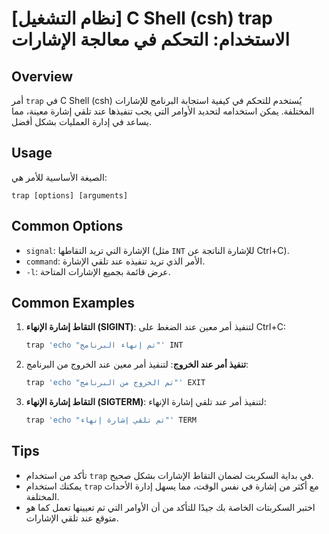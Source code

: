 # [نظام التشغيل] C Shell (csh) trap الاستخدام: التحكم في معالجة الإشارات

## Overview
أمر `trap` في C Shell (csh) يُستخدم للتحكم في كيفية استجابة البرنامج للإشارات المختلفة. يمكن استخدامه لتحديد الأوامر التي يجب تنفيذها عند تلقي إشارة معينة، مما يساعد في إدارة العمليات بشكل أفضل.

## Usage
الصيغة الأساسية للأمر هي:

```
trap [options] [arguments]
```

## Common Options
- `signal`: الإشارة التي تريد التقاطها (مثل `INT` للإشارة الناتجة عن Ctrl+C).
- `command`: الأمر الذي تريد تنفيذه عند تلقي الإشارة.
- `-l`: عرض قائمة بجميع الإشارات المتاحة.

## Common Examples

1. **التقاط إشارة الإنهاء (SIGINT)**:
   لتنفيذ أمر معين عند الضغط على Ctrl+C:
   ```csh
   trap 'echo "تم إنهاء البرنامج"' INT
   ```

2. **تنفيذ أمر عند الخروج**:
   لتنفيذ أمر معين عند الخروج من البرنامج:
   ```csh
   trap 'echo "تم الخروج من البرنامج"' EXIT
   ```

3. **التقاط إشارة الإنهاء (SIGTERM)**:
   لتنفيذ أمر عند تلقي إشارة الإنهاء:
   ```csh
   trap 'echo "تم تلقي إشارة إنهاء"' TERM
   ```

## Tips
- تأكد من استخدام `trap` في بداية السكربت لضمان التقاط الإشارات بشكل صحيح.
- يمكنك استخدام `trap` مع أكثر من إشارة في نفس الوقت، مما يسهل إدارة الأحداث المختلفة.
- اختبر السكربتات الخاصة بك جيدًا للتأكد من أن الأوامر التي تم تعيينها تعمل كما هو متوقع عند تلقي الإشارات.